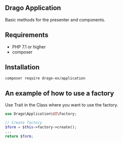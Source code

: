 ## Drago Application

Basic methods for the presenter and components.

## Requirements

- PHP 7.1 or higher
- composer

## Installation

```
composer require drago-ex/application
```

## An example of how to use a factory

Use Trait in the Class where you want to use the factory.

```php
use Drago\Application\UI\Factory;

// Create factory
$form = $this->factory->create();
...
return $form;
```
